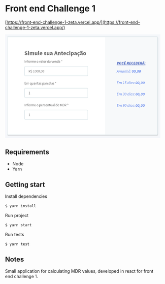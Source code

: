 # Front end Challenge 1

[https://front-end-challenge-1-zeta.vercel.app/](https://front-end-challenge-1-zeta.vercel.app/)


<p align="center">
    <img src="src/assets/image.png"/>
</p>

## Requirements

- Node
- Yarn

## Getting start

Install dependencies

```sh
$ yarn install
```

Run project

```sh
$ yarn start
```

Run tests

```sh
$ yarn test
```

## Notes

Small application for calculating MDR values, developed in react for front end challenge 1.